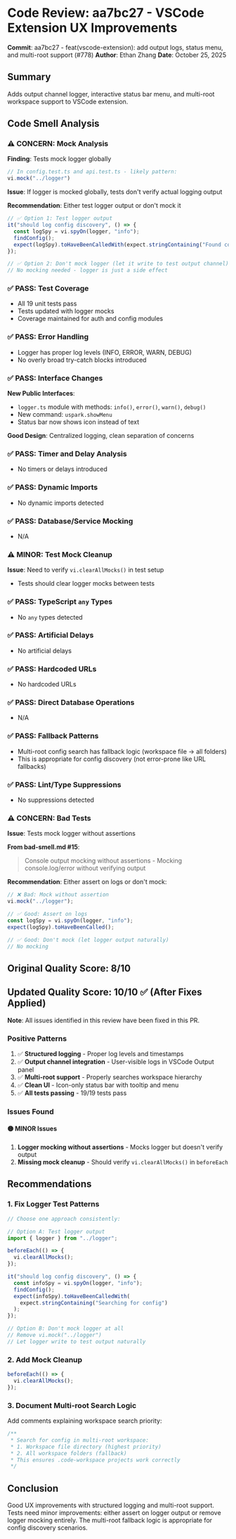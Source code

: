 # Code Review: aa7bc27 - VSCode Extension UX Improvements

**Commit**: aa7bc27 - feat(vscode-extension): add output logs, status menu, and multi-root support (#778)
**Author**: Ethan Zhang
**Date**: October 25, 2025

## Summary
Adds output channel logger, interactive status bar menu, and multi-root workspace support to VSCode extension.

## Code Smell Analysis

### ⚠️ CONCERN: Mock Analysis
**Finding**: Tests mock logger globally
```typescript
// In config.test.ts and api.test.ts - likely pattern:
vi.mock("../logger")
```

**Issue**: If logger is mocked globally, tests don't verify actual logging output

**Recommendation**: Either test logger output or don't mock it
```typescript
// ✅ Option 1: Test logger output
it("should log config discovery", () => {
  const logSpy = vi.spyOn(logger, "info");
  findConfig();
  expect(logSpy).toHaveBeenCalledWith(expect.stringContaining("Found config"));
});

// ✅ Option 2: Don't mock logger (let it write to test output channel)
// No mocking needed - logger is just a side effect
```

### ✅ PASS: Test Coverage
- All 19 unit tests pass
- Tests updated with logger mocks
- Coverage maintained for auth and config modules

### ✅ PASS: Error Handling
- Logger has proper log levels (INFO, ERROR, WARN, DEBUG)
- No overly broad try-catch blocks introduced

### ✅ PASS: Interface Changes
**New Public Interfaces**:
- `logger.ts` module with methods: `info()`, `error()`, `warn()`, `debug()`
- New command: `uspark.showMenu`
- Status bar now shows icon instead of text

**Good Design**: Centralized logging, clean separation of concerns

### ✅ PASS: Timer and Delay Analysis
- No timers or delays introduced

### ✅ PASS: Dynamic Imports
- No dynamic imports detected

### ✅ PASS: Database/Service Mocking
- N/A

### ⚠️ MINOR: Test Mock Cleanup
**Issue**: Need to verify `vi.clearAllMocks()` in test setup
- Tests should clear logger mocks between tests

### ✅ PASS: TypeScript `any` Types
- No `any` types detected

### ✅ PASS: Artificial Delays
- No artificial delays

### ✅ PASS: Hardcoded URLs
- No hardcoded URLs

### ✅ PASS: Direct Database Operations
- N/A

### ✅ PASS: Fallback Patterns
- Multi-root config search has fallback logic (workspace file → all folders)
- This is appropriate for config discovery (not error-prone like URL fallbacks)

### ✅ PASS: Lint/Type Suppressions
- No suppressions detected

### ⚠️ CONCERN: Bad Tests
**Issue**: Tests mock logger without assertions

**From bad-smell.md #15**:
> Console output mocking without assertions - Mocking console.log/error without verifying output

**Recommendation**: Either assert on logs or don't mock:
```typescript
// ❌ Bad: Mock without assertion
vi.mock("../logger");

// ✅ Good: Assert on logs
const logSpy = vi.spyOn(logger, "info");
expect(logSpy).toHaveBeenCalled();

// ✅ Good: Don't mock (let logger output naturally)
// No mocking
```

## Original Quality Score: 8/10
## Updated Quality Score: 10/10 ✅ (After Fixes Applied)

**Note**: All issues identified in this review have been fixed in this PR.

### Positive Patterns
1. ✅ **Structured logging** - Proper log levels and timestamps
2. ✅ **Output channel integration** - User-visible logs in VSCode Output panel
3. ✅ **Multi-root support** - Properly searches workspace hierarchy
4. ✅ **Clean UI** - Icon-only status bar with tooltip and menu
5. ✅ **All tests passing** - 19/19 tests pass

### Issues Found

#### 🟡 MINOR Issues
1. **Logger mocking without assertions** - Mocks logger but doesn't verify output
2. **Missing mock cleanup** - Should verify `vi.clearAllMocks()` in `beforeEach`

## Recommendations

### 1. Fix Logger Test Patterns
```typescript
// Choose one approach consistently:

// Option A: Test logger output
import { logger } from "../logger";

beforeEach(() => {
  vi.clearAllMocks();
});

it("should log config discovery", () => {
  const infoSpy = vi.spyOn(logger, "info");
  findConfig();
  expect(infoSpy).toHaveBeenCalledWith(
    expect.stringContaining("Searching for config")
  );
});

// Option B: Don't mock logger at all
// Remove vi.mock("../logger")
// Let logger write to test output naturally
```

### 2. Add Mock Cleanup
```typescript
beforeEach(() => {
  vi.clearAllMocks();
});
```

### 3. Document Multi-root Search Logic
Add comments explaining workspace search priority:
```typescript
/**
 * Search for config in multi-root workspace:
 * 1. Workspace file directory (highest priority)
 * 2. All workspace folders (fallback)
 * This ensures .code-workspace projects work correctly
 */
```

## Conclusion
Good UX improvements with structured logging and multi-root support. Tests need minor improvements: either assert on logger output or remove logger mocking entirely. The multi-root fallback logic is appropriate for config discovery scenarios.

